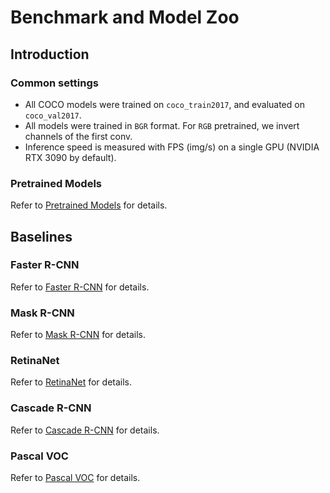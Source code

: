 # Benchmark and Model Zoo

## Introduction

### Common settings

- All COCO models were trained on ``coco_train2017``, and evaluated on ``coco_val2017``.
- All models were trained in ``BGR`` format. For ``RGB`` pretrained, we invert channels of the first conv.
- Inference speed is measured with FPS (img/s) on a single GPU (NVIDIA RTX 3090 by default).

### Pretrained Models
Refer to [Pretrained Models](data/pretrained) for details.

## Baselines

### Faster R-CNN
Refer to [Faster R-CNN](configs/faster_rcnn) for details.

### Mask R-CNN
Refer to [Mask R-CNN](configs/mask_rcnn) for details.

### RetinaNet
Refer to [RetinaNet](configs/retinanet) for details.

### Cascade R-CNN
Refer to [Cascade R-CNN](configs/cascade_rcnn) for details.

### Pascal VOC
Refer to [Pascal VOC](configs/pascal_voc) for details.

